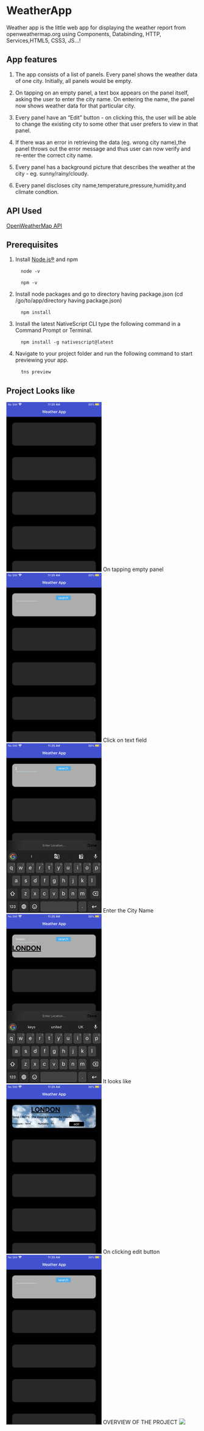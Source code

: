 # WeatherApp
Weather app is the little web app for displaying the weather report from openweathermap.org using Components, Databinding, HTTP, Services,HTML5, CSS3, JS...!


## App features
1. The app consists of a list of panels. Every panel shows the weather data of one city. Initially, all panels would be empty.

2. On tapping on an empty panel, a text box appears on the panel itself, asking the user to enter the city name. On entering the name, the panel now shows weather data for that particular city.

3. Every panel have an “Edit” button - on clicking this, the user will be able to change the existing city to some other that user prefers to view in that panel. 

4. If there was an error in retrieving the data (eg. wrong city name),the panel throws out the error message and thus user can now  verify and re-enter the correct city name.

5. Every panel has a background picture that describes the weather at the city - eg. sunny/rainy/cloudy.

6. Every panel discloses city name,temperature,pressure,humidity,and climate condtion.
## API Used

[OpenWeatherMap API](https://openweathermap.org/)

## Prerequisites  
1. Install [Node.js®](https://nodejs.org/en/download) and npm
    ```
      node -v 
    ```
    ``` 
      npm -v
    ``` 
2. Install node packages and go to directory having package.json (cd /go/to/app/directory having package.json)
    ```
      npm install
    ```
3. Install the latest NativeScript CLI type the following command in a Command Prompt or Terminal.
    ```
      npm install -g nativescript@latest
    ```
4. Navigate to your project folder and run the following command to start previewing your app.
    ```
      tns preview
    ```
    
## Project Looks like  
<img src="HelloWorld/src/app/images/1.PNG" width="250"/>
On tapping empty panel
<img src="HelloWorld/src/app/images/2.PNG" width="250"/>
Click on text field
<img src="HelloWorld/src/app/images/3.PNG" width="250"/>
Enter the City Name 
<img src="HelloWorld/src/app/images/4.PNG" width="250"/>
It looks like
<img src="HelloWorld/src/app/images/5.PNG" width="250"/>
On clicking edit button
<img src="HelloWorld/src/app/images/6.PNG" width="250"/>
OVERVIEW OF THE PROJECT
<img src="HelloWorld/src/app/images/7.PNG" width="250"/>

